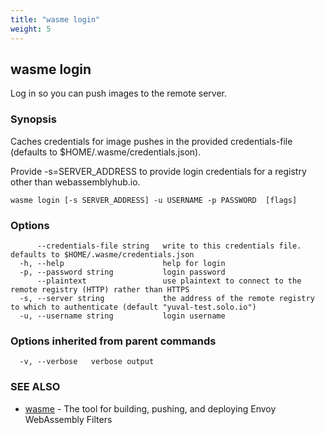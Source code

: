 ```yaml
---
title: "wasme login"
weight: 5
---
```

## wasme login

Log in so you can push images to the remote server.

### Synopsis


Caches credentials for image pushes in the provided credentials-file (defaults to $HOME/.wasme/credentials.json).

Provide -s=SERVER_ADDRESS to provide login credentials for a registry other than webassemblyhub.io.



```
wasme login [-s SERVER_ADDRESS] -u USERNAME -p PASSWORD  [flags]
```

### Options

```
      --credentials-file string   write to this credentials file. defaults to $HOME/.wasme/credentials.json
  -h, --help                      help for login
  -p, --password string           login password
      --plaintext                 use plaintext to connect to the remote registry (HTTP) rather than HTTPS
  -s, --server string             the address of the remote registry to which to authenticate (default "yuval-test.solo.io")
  -u, --username string           login username
```

### Options inherited from parent commands

```
  -v, --verbose   verbose output
```

### SEE ALSO

* [wasme](../wasme)	 - The tool for building, pushing, and deploying Envoy WebAssembly Filters

